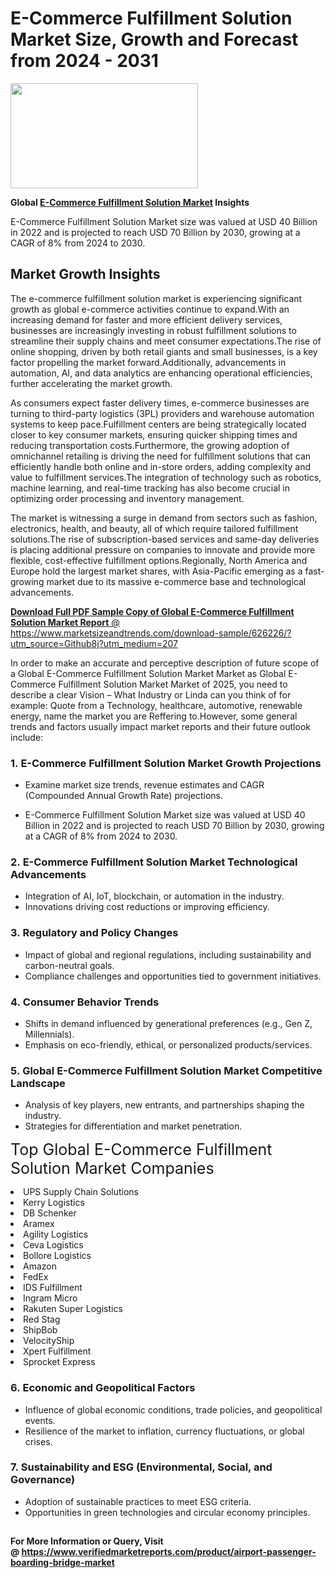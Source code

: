 <H1>E-Commerce Fulfillment Solution Market Size, Growth and Forecast from 2024 - 2031</H1><img class="aligncenter size-medium wp-image-584254" src="https://thirdeyenews.in/wp-content/uploads/2024/09/Global-Market-Research-300x168.jpeg" alt="" width="300" height="168" /><p><strong>Global&nbsp;<a href="https://www.marketsizeandtrends.com/download-sample/626226/?utm_source=Github8j?utm_medium=207">E-Commerce Fulfillment Solution Market</a> Insights</strong></p><p>E-Commerce Fulfillment Solution Market size was valued at USD 40 Billion in 2022 and is projected to reach USD 70 Billion by 2030, growing at a CAGR of 8% from 2024 to 2030.</p><p><h2>Market Growth Insights</h2> <p>The e-commerce fulfillment solution market is experiencing significant growth as global e-commerce activities continue to expand.With an increasing demand for faster and more efficient delivery services, businesses are increasingly investing in robust fulfillment solutions to streamline their supply chains and meet consumer expectations.The rise of online shopping, driven by both retail giants and small businesses, is a key factor propelling the market forward.Additionally, advancements in automation, AI, and data analytics are enhancing operational efficiencies, further accelerating the market growth.</p> <p><a href="#"></a></p> <p>As consumers expect faster delivery times, e-commerce businesses are turning to third-party logistics (3PL) providers and warehouse automation systems to keep pace.Fulfillment centers are being strategically located closer to key consumer markets, ensuring quicker shipping times and reducing transportation costs.Furthermore, the growing adoption of omnichannel retailing is driving the need for fulfillment solutions that can efficiently handle both online and in-store orders, adding complexity and value to fulfillment services.The integration of technology such as robotics, machine learning, and real-time tracking has also become crucial in optimizing order processing and inventory management.</p> <p>The market is witnessing a surge in demand from sectors such as fashion, electronics, health, and beauty, all of which require tailored fulfillment solutions.The rise of subscription-based services and same-day deliveries is placing additional pressure on companies to innovate and provide more flexible, cost-effective fulfillment options.Regionally, North America and Europe hold the largest market shares, with Asia-Pacific emerging as a fast-growing market due to its massive e-commerce base and technological advancements.</p> <p><a href="#"></p><p><span class=""><strong>Download Full PDF Sample Copy of Global E-Commerce Fulfillment Solution Market Report</strong> @ <a href="https://www.marketsizeandtrends.com/download-sample/626226/?utm_source=Github8j?utm_medium=207" target="_blank">https://www.marketsizeandtrends.com/download-sample/626226/?utm_source=Github8j?utm_medium=207</a></span></p><p>In order to make an accurate and perceptive description of future scope of a Global&nbsp;E-Commerce Fulfillment Solution Market Market as Global&nbsp;E-Commerce Fulfillment Solution Market Market of 2025, you need to describe a clear Vision &ndash; What Industry or Linda can you think of for example: Quote from a Technology, healthcare, automotive, renewable energy, name the market you are Reffering to.However, some general trends and factors usually impact market reports and their future outlook include:</p><h3>1.&nbsp;<strong>E-Commerce Fulfillment Solution Market Growth Projections</strong></h3><ul><li>Examine market size trends, revenue estimates and CAGR (Compounded Annual Growth Rate) projections.</li><li><p>E-Commerce Fulfillment Solution Market size was valued at USD 40 Billion in 2022 and is projected to reach USD 70 Billion by 2030, growing at a CAGR of 8% from 2024 to 2030.</p></li></ul><h3>2.&nbsp;<strong>E-Commerce Fulfillment Solution Market Technological Advancements</strong></h3><ul><li>Integration of AI, IoT, blockchain, or automation in the industry.</li><li>Innovations driving cost reductions or improving efficiency.</li></ul><h3>3.&nbsp;<strong>Regulatory and Policy Changes</strong></h3><ul><li>Impact of global and regional regulations, including sustainability and carbon-neutral goals.</li><li>Compliance challenges and opportunities tied to government initiatives.</li></ul><h3>4.&nbsp;<strong>Consumer Behavior Trends</strong></h3><ul><li>Shifts in demand influenced by generational preferences (e.g., Gen Z, Millennials).</li><li>Emphasis on eco-friendly, ethical, or personalized products/services.</li></ul><h3>5.&nbsp;<strong>Global E-Commerce Fulfillment Solution Market Competitive Landscape</strong></h3><ul><li>Analysis of key players, new entrants, and partnerships shaping the industry.</li><li>Strategies for differentiation and market penetration.</li></ul><p data-pm-slice="1 1 []"><span style="color: inherit; font-family: inherit; font-size: 25px;">Top Global E-Commerce Fulfillment Solution Market Companies</span></p><div class="" data-test-id=""><p><li>UPS Supply Chain Solutions</li><li> Kerry Logistics</li><li> DB Schenker</li><li> Aramex</li><li> Agility Logistics</li><li> Ceva Logistics</li><li> Bollore Logistics</li><li> Amazon</li><li> FedEx</li><li> IDS Fulfillment</li><li> Ingram Micro</li><li> Rakuten Super Logistics</li><li> Red Stag</li><li> ShipBob</li><li> VelocityShip</li><li> Xpert Fulfillment</li><li> Sprocket Express</li></p></div><h3>6.&nbsp;<strong>Economic and Geopolitical Factors</strong></h3><ul><li>Influence of global economic conditions, trade policies, and geopolitical events.</li><li>Resilience of the market to inflation, currency fluctuations, or global crises.</li></ul><h3>7.&nbsp;<strong>Sustainability and ESG (Environmental, Social, and Governance)</strong></h3><ul><li>Adoption of sustainable practices to meet ESG criteria.</li><li>Opportunities in green technologies and circular economy principles.</li></ul><h2><strong style="font-size: 14px;">For More Information or Query, Visit @&nbsp;</strong><a style="background-color: #ffffff; font-size: 14px;" href="https://www.marketsizeandtrends.com/report/e-commerce-fulfillment-solution-market/" target="_blank">https://www.verifiedmarketreports.com/product/airport-passenger-boarding-bridge-market</a></h2>
